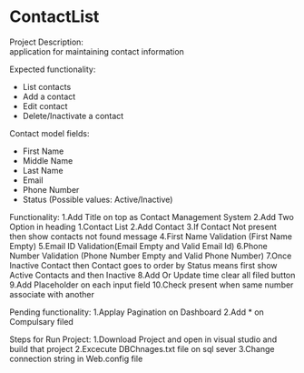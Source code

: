 # ContactList

Project Description:  
application for maintaining contact information

Expected functionality:  
-	List contacts  
-	Add a contact  
-	Edit contact  
-	Delete/Inactivate a contact 

Contact model fields:  
-	First Name  
-	Middle Name
-	Last Name
-	Email  
-	Phone Number  
-	Status (Possible values: Active/Inactive)  

Functionality:
1.Add Title on top as Contact Management System
2.Add Two Option in heading 1.Contact List 2.Add Contact
3.If Contact Not present then show contacts not found message
4.First Name Validation (First Name Empty)
5.Email ID Validation(Email Empty and Valid Email Id)
6.Phone Number Validation (Phone Number Empty and Valid Phone Number)
7.Once Inactive Contact then Contact goes to order by Status means first show Active Contacts and then Inactive
8.Add Or Update time clear all filed button
9.Add Placeholder on each input field
10.Check present when same number associate with another

Pending functionality:
1.Applay Pagination on Dashboard
2.Add * on Compulsary filed

Steps for Run Project:
1.Download Project and open in visual studio and build that project
2.Excecute DBChnages.txt file on sql sever
3.Change connection string in Web.config file 
